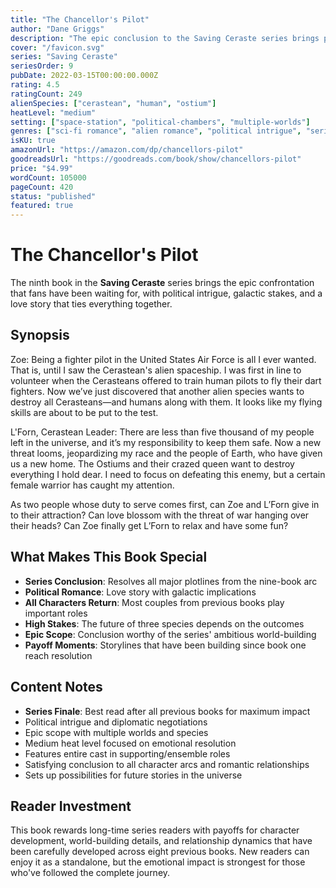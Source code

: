 ```yaml
---
title: "The Chancellor's Pilot"
author: "Dane Griggs"
description: "The epic conclusion to the Saving Ceraste series brings political intrigue, high-stakes action, and one final love story that ties together nine books of human-Cerastean cooperation, romance, and the fight for survival."
cover: "/favicon.svg"
series: "Saving Ceraste"
seriesOrder: 9
pubDate: 2022-03-15T00:00:00.000Z
rating: 4.5
ratingCount: 249
alienSpecies: ["cerastean", "human", "ostium"]
heatLevel: "medium"
setting: ["space-station", "political-chambers", "multiple-worlds"]
genres: ["sci-fi romance", "alien romance", "political intrigue", "series finale"]
isKU: true
amazonUrl: "https://amazon.com/dp/chancellors-pilot"
goodreadsUrl: "https://goodreads.com/book/show/chancellors-pilot"
price: "$4.99"
wordCount: 105000
pageCount: 420
status: "published"
featured: true
---
```


# The Chancellor's Pilot

The ninth book in the **Saving Ceraste** series brings the epic confrontation that fans have been waiting for, with political intrigue, galactic stakes, and a love story that ties everything together.

## Synopsis

Zoe: Being a fighter pilot in the United States Air Force is all I ever wanted. That is, until I saw the Cerastean's alien spaceship. I was first in line to volunteer when the Cerasteans offered to train human pilots to fly their dart fighters. Now we’ve just discovered that another alien species wants to destroy all Cerasteans—and humans along with them. It looks like my flying skills are about to be put to the test.

L'Forn, Cerastean Leader: There are less than five thousand of my people left in the universe, and it’s my responsibility to keep them safe. Now a new threat looms, jeopardizing my race and the people of Earth, who have given us a new home. The Ostiums and their crazed queen want to destroy everything I hold dear. I need to focus on defeating this enemy, but a certain female warrior has caught my attention.

As two people whose duty to serve comes first, can Zoe and L’Forn give in to their attraction? Can love blossom with the threat of war hanging over their heads? Can Zoe finally get L’Forn to relax and have some fun?

## What Makes This Book Special

- **Series Conclusion**: Resolves all major plotlines from the nine-book arc
- **Political Romance**: Love story with galactic implications
- **All Characters Return**: Most couples from previous books play important roles
- **High Stakes**: The future of three species depends on the outcomes
- **Epic Scope**: Conclusion worthy of the series' ambitious world-building
- **Payoff Moments**: Storylines that have been building since book one reach resolution

## Content Notes

- **Series Finale**: Best read after all previous books for maximum impact
- Political intrigue and diplomatic negotiations
- Epic scope with multiple worlds and species
- Medium heat level focused on emotional resolution
- Features entire cast in supporting/ensemble roles
- Satisfying conclusion to all character arcs and romantic relationships
- Sets up possibilities for future stories in the universe

## Reader Investment

This book rewards long-time series readers with payoffs for character development, world-building details, and relationship dynamics that have been carefully developed across eight previous books. New readers can enjoy it as a standalone, but the emotional impact is strongest for those who've followed the complete journey.